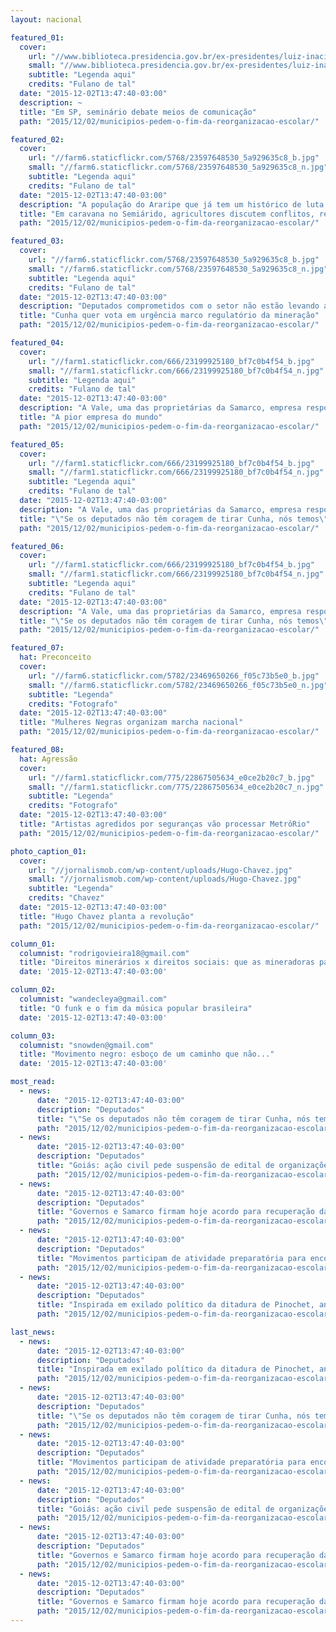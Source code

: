 ```yaml
---
layout: nacional

featured_01:
  cover:
    url: "//www.biblioteca.presidencia.gov.br/ex-presidentes/luiz-inacio-lula-da-silva/retrato.jpg/"
    small: "//www.biblioteca.presidencia.gov.br/ex-presidentes/luiz-inacio-lula-da-silva/retrato.jpg/"
    subtitle: "Legenda aqui"
    credits: "Fulano de tal"
  date: "2015-12-02T13:47:40-03:00"
  description: ~
  title: "Em SP, seminário debate meios de comunicação"
  path: "2015/12/02/municipios-pedem-o-fim-da-reorganizacao-escolar/"

featured_02:
  cover:
    url: "//farm6.staticflickr.com/5768/23597648530_5a929635c8_b.jpg"
    small: "//farm6.staticflickr.com/5768/23597648530_5a929635c8_n.jpg"
    subtitle: "Legenda aqui"
    credits: "Fulano de tal"
  date: "2015-12-02T13:47:40-03:00"
  description: "A população do Araripe que já tem um histórico de luta desde a época das Ligas Camponesas hoje convive com a necessidade"
  title: "Em caravana no Semiárido, agricultores discutem conflitos, resistência e agroecologia"
  path: "2015/12/02/municipios-pedem-o-fim-da-reorganizacao-escolar/"

featured_03:
  cover:
    url: "//farm6.staticflickr.com/5768/23597648530_5a929635c8_b.jpg"
    small: "//farm6.staticflickr.com/5768/23597648530_5a929635c8_n.jpg"
    subtitle: "Legenda aqui"
    credits: "Fulano de tal"
  date: "2015-12-02T13:47:40-03:00"
  description: "Deputados comprometidos com o setor não estão levando a sério"
  title: "Cunha quer vota em urgência marco regulatório da mineração"
  path: "2015/12/02/municipios-pedem-o-fim-da-reorganizacao-escolar/"

featured_04:
  cover:
    url: "//farm1.staticflickr.com/666/23199925180_bf7c0b4f54_b.jpg"
    small: "//farm1.staticflickr.com/666/23199925180_bf7c0b4f54_n.jpg"
    subtitle: "Legenda aqui"
    credits: "Fulano de tal"
  date: "2015-12-02T13:47:40-03:00"
  description: "A Vale, uma das proprietárias da Samarco, empresa responsável pelas barragens que se romperam em Mariana (MG). Lorem Ipsun Lorem Ipsun Lorem Ipsun Lorem Ipsun Lorem Ipsun"
  title: "A pior empresa do mundo"
  path: "2015/12/02/municipios-pedem-o-fim-da-reorganizacao-escolar/"

featured_05:
  cover:
    url: "//farm1.staticflickr.com/666/23199925180_bf7c0b4f54_b.jpg"
    small: "//farm1.staticflickr.com/666/23199925180_bf7c0b4f54_n.jpg"
    subtitle: "Legenda aqui"
    credits: "Fulano de tal"
  date: "2015-12-02T13:47:40-03:00"
  description: "A Vale, uma das proprietárias da Samarco, empresa responsável pelas barragens que se romperam em Mariana (MG). Lorem Ipsun Lorem Ipsun Lorem Ipsun Lorem Ipsun Lorem Ipsun"
  title: "\"Se os deputados não têm coragem de tirar Cunha, nós temos\", diz jovem em protesto"
  path: "2015/12/02/municipios-pedem-o-fim-da-reorganizacao-escolar/"

featured_06:
  cover:
    url: "//farm1.staticflickr.com/666/23199925180_bf7c0b4f54_b.jpg"
    small: "//farm1.staticflickr.com/666/23199925180_bf7c0b4f54_n.jpg"
    subtitle: "Legenda aqui"
    credits: "Fulano de tal"
  date: "2015-12-02T13:47:40-03:00"
  description: "A Vale, uma das proprietárias da Samarco, empresa responsável pelas barragens que se romperam em Mariana (MG). Lorem Ipsun Lorem Ipsun Lorem Ipsun Lorem Ipsun Lorem Ipsun"
  title: "\"Se os deputados não têm coragem de tirar Cunha, nós temos\", diz jovem em protesto"
  path: "2015/12/02/municipios-pedem-o-fim-da-reorganizacao-escolar/"

featured_07:
  hat: Preconceito
  cover:
    url: "//farm6.staticflickr.com/5782/23469650266_f05c73b5e0_b.jpg"
    small: "//farm6.staticflickr.com/5782/23469650266_f05c73b5e0_n.jpg"
    subtitle: "Legenda"
    credits: "Fotografo"
  date: "2015-12-02T13:47:40-03:00"
  title: "Mulheres Negras organizam marcha nacional"
  path: "2015/12/02/municipios-pedem-o-fim-da-reorganizacao-escolar/"

featured_08:
  hat: Agressão
  cover:
    url: "//farm1.staticflickr.com/775/22867505634_e0ce2b20c7_b.jpg"
    small: "//farm1.staticflickr.com/775/22867505634_e0ce2b20c7_n.jpg"
    subtitle: "Legenda"
    credits: "Fotografo"
  date: "2015-12-02T13:47:40-03:00"
  title: "Artistas agredidos por seguranças vão processar MetrôRio"
  path: "2015/12/02/municipios-pedem-o-fim-da-reorganizacao-escolar/"

photo_caption_01:
  cover:
    url: "//jornalismob.com/wp-content/uploads/Hugo-Chavez.jpg"
    small: "//jornalismob.com/wp-content/uploads/Hugo-Chavez.jpg"
    subtitle: "Legenda"
    credits: "Chavez"
  date: "2015-12-02T13:47:40-03:00"
  title: "Hugo Chavez planta a revolução"
  path: "2015/12/02/municipios-pedem-o-fim-da-reorganizacao-escolar/"

column_01:
  columnist: "rodrigovieira18@gmail.com"
  title: "Direitos minerários x direitos sociais: que as mineradoras paguem o justo"
  date: '2015-12-02T13:47:40-03:00'

column_02:    
  columnist: "wandecleya@gmail.com"
  title: "O funk e o fim da música popular brasileira"
  date: '2015-12-02T13:47:40-03:00'

column_03:
  columnist: "snowden@gmail.com"
  title: "Movimento negro: esboço de um caminho que não..."
  date: '2015-12-02T13:47:40-03:00'

most_read:
  - news:
      date: "2015-12-02T13:47:40-03:00"
      description: "Deputados"
      title: "\"Se os deputados não têm coragem de tirar Cunha, nós temos\", diz jovem em protesto"
      path: "2015/12/02/municipios-pedem-o-fim-da-reorganizacao-escolar/"
  - news:
      date: "2015-12-02T13:47:40-03:00"
      description: "Deputados"
      title: "Goiás: ação civil pede suspensão de edital de organizações sociais na educação"
      path: "2015/12/02/municipios-pedem-o-fim-da-reorganizacao-escolar/"
  - news:
      date: "2015-12-02T13:47:40-03:00"
      description: "Deputados"
      title: "Governos e Samarco firmam hoje acordo para recuperação da Bacia do Rio Doce"
      path: "2015/12/02/municipios-pedem-o-fim-da-reorganizacao-escolar/"
  - news:
      date: "2015-12-02T13:47:40-03:00"
      description: "Deputados"
      title: "Movimentos participam de atividade preparatória para encontro da ONU sobre cidades"
      path: "2015/12/02/municipios-pedem-o-fim-da-reorganizacao-escolar/"
  - news:
      date: "2015-12-02T13:47:40-03:00"
      description: "Deputados"
      title: "Inspirada em exilado político da ditadura de Pinochet, animação dá primeiro Oscar a Chile"
      path: "2015/12/02/municipios-pedem-o-fim-da-reorganizacao-escolar/"

last_news:
  - news:
      date: "2015-12-02T13:47:40-03:00"
      description: "Deputados"
      title: "Inspirada em exilado político da ditadura de Pinochet, animação dá primeiro Oscar a Chile"
      path: "2015/12/02/municipios-pedem-o-fim-da-reorganizacao-escolar/"
  - news:
      date: "2015-12-02T13:47:40-03:00"
      description: "Deputados"
      title: "\"Se os deputados não têm coragem de tirar Cunha, nós temos\", diz jovem em protesto"
      path: "2015/12/02/municipios-pedem-o-fim-da-reorganizacao-escolar/"
  - news:
      date: "2015-12-02T13:47:40-03:00"
      description: "Deputados"
      title: "Movimentos participam de atividade preparatória para encontro da ONU sobre cidades"
      path: "2015/12/02/municipios-pedem-o-fim-da-reorganizacao-escolar/"
  - news:
      date: "2015-12-02T13:47:40-03:00"
      description: "Deputados"
      title: "Goiás: ação civil pede suspensão de edital de organizações sociais na educação"
      path: "2015/12/02/municipios-pedem-o-fim-da-reorganizacao-escolar/"
  - news:
      date: "2015-12-02T13:47:40-03:00"
      description: "Deputados"
      title: "Governos e Samarco firmam hoje acordo para recuperação da Bacia do Rio Doce"
      path: "2015/12/02/municipios-pedem-o-fim-da-reorganizacao-escolar/"
  - news:
      date: "2015-12-02T13:47:40-03:00"
      description: "Deputados"
      title: "Governos e Samarco firmam hoje acordo para recuperação da Bacia do Rio Doce"
      path: "2015/12/02/municipios-pedem-o-fim-da-reorganizacao-escolar/"
---
```

